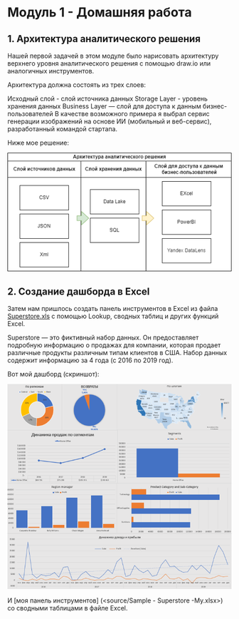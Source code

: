 # Модуль 1 - Домашняя работа

## 1. Архитектура аналитического решения
Нашей первой задачей в этом модуле было нарисовать архитектуру верхнего уровня аналитического решения с помощью draw.io или аналогичных инструментов.

Архитектура должна состоять из трех слоев:

Исходный слой - слой источника данных
Storage Layer - уровень хранения данных
Business Layer — слой для доступа к данным бизнес-пользователей
В качестве возможного примера я выбрал сервис генерации изображений на основе ИИ (мобильный и веб-сервис), разработанный командой стартапа.

Ниже мое решение:

![](images/Analitik_arch.png)

## 2. Создание дашборда в Excel

Затем нам пришлось создать панель инструментов в Excel из файла [Superstore.xls](source/Sample%20-%20Superstore.xls) с помощью Lookup, сводных таблиц и других функций Excel.

Superstore — это фиктивный набор данных. Он предоставляет подробную информацию о продажах для компании, которая продает различные продукты различным типам клиентов в США. Набор данных содержит информацию за 4 года (с 2016 по 2019 год).

Вот мой дашборд (скриншот):

![ ](images/2023-07-04_11-41-44.png) 

И [моя панель инструментов] (<source/Sample - Superstore -My.xlsx>) со сводными таблицами в файле Excel.